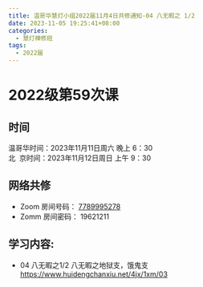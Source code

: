 ```yaml
---
title: 温哥华慧灯小组2022届11月4日共修通知-04 八无暇之 1/2
date: 2023-11-05 19:25:41+08:00
categories:
  - 慧灯禅修班
tags:
  - 2022届
---
```

# 2022级第59次课

## 时间

温哥华时间：2023年11月11日周六 晚上 6：30  
北  京时间：2023年11月12日周日 上午 9：30

## 网络共修

- Zoom 房间号码： [7789995278](https://us02web.zoom.us/j/7789995278?pwd=VjZmbWJFY2k2K0E5RVB2cTNIQmhqUT09)
- Zomm 房间密码： 19621211

## 学习内容:

- 04 八无暇之1/2 八无暇之地狱支，饿鬼支 <https://www.huidengchanxiu.net/4jx/1xm/03>